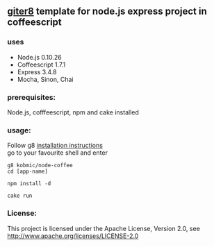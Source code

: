 ## [giter8](http://github.com/n8han/giter8) template for node.js express project in coffeescript

### uses
* Node.js 0.10.26
* Coffeescript 1.7.1
* Express 3.4.8
* Mocha, Sinon, Chai

### prerequisites:
Node.js, cofffeescript, npm and cake installed

### usage:
Follow g8 [installation instructions](http://github.com/n8han/giter8#readme)  
go to your favourite shell and enter  

    g8 kobmic/node-coffee
    cd [app-name]

    npm install -d

    cake run

### License:
This project is licensed under the Apache License, Version 2.0, see http://www.apache.org/licenses/LICENSE-2.0
